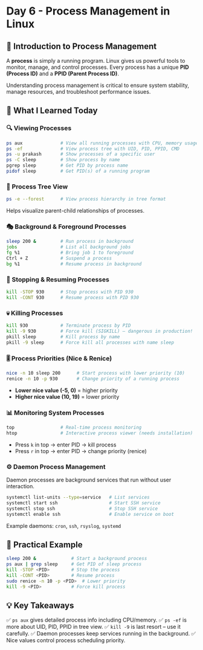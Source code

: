 # Day 6 - Process Management in Linux

## 📖 Introduction to Process Management
A **process** is simply a running program. Linux gives us powerful tools to monitor, manage, and control processes. Every process has a unique **PID (Process ID)** and a **PPID (Parent Process ID)**.

Understanding process management is critical to ensure system stability, manage resources, and troubleshoot performance issues.

## 🧠 What I Learned Today

### 🔍 Viewing Processes
```bash
ps aux              # View all running processes with CPU, memory usage
ps -ef              # View process tree with UID, PID, PPID, CMD
ps -u prakash       # Show processes of a specific user
ps -C sleep         # Show process by name
pgrep sleep         # Get PID by process name
pidof sleep         # Get PID(s) of a running program
```

### 🌳 Process Tree View
```bash
ps -e --forest      # View process hierarchy in tree format
```
Helps visualize parent-child relationships of processes.

### 🎭 Background & Foreground Processes
```bash
sleep 200 &         # Run process in background
jobs                # List all background jobs
fg %1               # Bring job 1 to foreground
Ctrl + Z            # Suspend a process
bg %1               # Resume process in background
```

### 🛑 Stopping & Resuming Processes
```bash
kill -STOP 930      # Stop process with PID 930
kill -CONT 930      # Resume process with PID 930
```

### 💀 Killing Processes
```bash
kill 930            # Terminate process by PID
kill -9 930         # Force kill (SIGKILL) – dangerous in production!
pkill sleep         # Kill process by name
pkill -9 sleep      # Force kill all processes with name sleep
```

### 🎚️ Process Priorities (Nice & Renice)
```bash
nice -n 10 sleep 200      # Start process with lower priority (10)
renice -n 10 -p 930       # Change priority of a running process
```
- **Lower nice value (-5, 0)** = higher priority
- **Higher nice value (10, 19)** = lower priority

### 📊 Monitoring System Processes
```bash
top                 # Real-time process monitoring
htop                # Interactive process viewer (needs installation)
```
- Press `k` in top → enter PID → kill process
- Press `r` in top → enter PID → change priority (renice)

### ⚙️ Daemon Process Management
Daemon processes are background services that run without user interaction.
```bash
systemctl list-units --type=service   # List services
systemctl start ssh                   # Start SSH service
systemctl stop ssh                    # Stop SSH service
systemctl enable ssh                  # Enable service on boot
```
Example daemons: `cron`, `ssh`, `rsyslog`, `systemd`

## 🧪 Practical Example
```bash
sleep 200 &             # Start a background process
ps aux | grep sleep     # Get PID of sleep process
kill -STOP <PID>        # Stop the process
kill -CONT <PID>        # Resume process
sudo renice -n 10 -p <PID>  # Lower priority
kill -9 <PID>           # Force kill process
```

## 💡 Key Takeaways
✅ `ps aux` gives detailed process info including CPU/memory.
✅ `ps -ef` is more about UID, PID, PPID in tree view.
✅ `kill -9` is last resort – use it carefully.
✅ Daemon processes keep services running in the background.
✅ Nice values control process scheduling priority.


